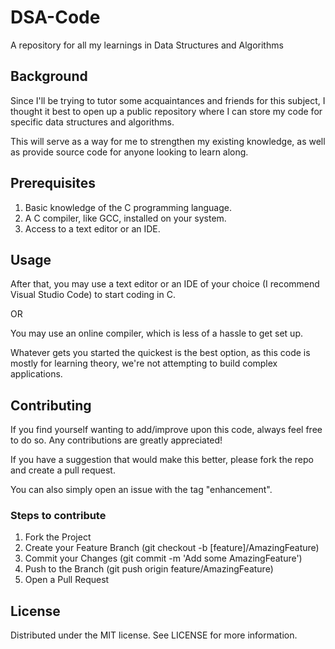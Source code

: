 # DSA-Code
A repository for all my learnings in Data Structures and Algorithms

## Background
Since I'll be trying to tutor some acquaintances and friends for this subject, I thought it best to open up a public repository where I can store my code for specific data structures and algorithms. 

This will serve as a way for me to strengthen my existing knowledge, as well as provide source code for anyone looking to learn along.


## Prerequisites

1. Basic knowledge of the C programming language.
2. A C compiler, like GCC, installed on your system.
3. Access to a text editor or an IDE.

## Usage
After that, you may use a text editor or an IDE of your choice (I recommend Visual Studio Code) to start coding in C.

OR

You may use an online compiler, which is less of a hassle to get set up. 

Whatever gets you started the quickest is the best option, as this code is mostly for learning theory, we're not attempting to build complex applications.


## Contributing
If you find yourself wanting to add/improve upon this code, always feel free to do so. Any contributions are greatly appreciated!

If you have a suggestion that would make this better, please fork the repo and create a pull request. 

You can also simply open an issue with the tag "enhancement". 

### Steps to contribute 
1. Fork the Project
2. Create your Feature Branch (git checkout -b [feature]/AmazingFeature)
3. Commit your Changes (git commit -m 'Add some AmazingFeature')
4. Push to the Branch (git push origin feature/AmazingFeature)
5. Open a Pull Request

## License
Distributed under the MIT license. See LICENSE for more information.
